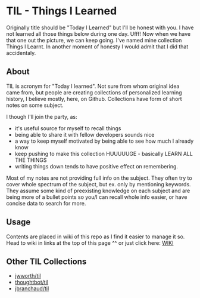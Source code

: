 # TIL - Things I Learned

Originally title should be "Today I Learned" but I'll be honest with you. 
I have not learned all those things below during one day. 
Ufff! Now when we have that one out the picture, we can keep going. 
I've named mine collection Things I Learnt. 
In another moment of honesty I would admit that I did that accidentaly.

## About

TIL is acronym for "Today I learned". Not sure from whom original idea came from, but 
people are creating collections of personalized learning history, I believe mostly, here, on Github. 
Collections have form of short notes on some subject. 

I though I'll join the party, as:
* it's useful source for myself to recall things
* being able to share it with fellow developers sounds nice
* a way to keep myself motivated by being able to see how much I already know
* keep pushing to make this collection HUUUUUGE - basically LEARN ALL THE THINGS
* writing things down tends to have 
  positive effect on remembering.

Most of my notes are not providing full info on the subject. 
They often try to cover whole spectrum of the subject, but ex. only by mentioning keywords.
They assume some kind of preexisting knowledge on each subject and are being more of a bullet points so you/I can recall whole info easier, or have concise data to search for more.

## Usage

Contents are placed in wiki of this repo as I find it easier to manage it so.
Head to wiki in links at the top of this page ^^ or just click here:
[WIKI](https://github.com/jellyfish-tom/TIL/wiki)

## Other TIL Collections
* [jwworth/til](https://github.com/jwworth/til)
* [thoughtbot/til](https://github.com/thoughtbot/til)
* [jbranchaud/til](https://github.com/jbranchaud/til)

